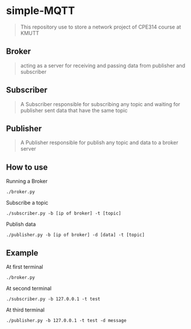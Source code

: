 # simple-MQTT
> This repository use to store a network project of CPE314 course at KMUTT 
## Broker
> acting as a server for receiving and passing data from publisher and subscriber
## Subscriber
> A Subscriber responsible for subscribing any topic and waiting for publisher sent data that have the same topic
## Publisher
> A Publisher responsible for publish any topic and data to a broker server
## How to use
Running a Broker
```
./broker.py 
```
Subscribe a topic
```
./subscriber.py -b [ip of broker] -t [topic]
```
Publish data
```
./publisher.py -b [ip of broker] -d [data] -t [topic]
```
## Example
At first terminal
```
./broker.py
```
At second terminal
```
./subscriber.py -b 127.0.0.1 -t test
```
At third terminal
```
./publisher.py -b 127.0.0.1 -t test -d message
```
